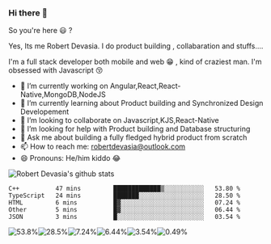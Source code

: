 ### Hi there 👋

So you're here 😃 ? 

Yes, Its me Robert Devasia. I do product building , collabaration and stuffs....

I'm a full stack developer both mobile and web 😁 , kind of craziest man.
I'm obsessed with Javascript 😚


- 🔭 I’m currently working on Angular,React,React-Native,MongoDB,NodeJS 
- 🌱 I’m currently learning about Product building and Synchronized Design Developement
- 👯 I’m looking to collaborate on Javascript,KJS,React-Native
- 🤔 I’m looking for help with Product building and Database structuring
- 💬 Ask me about building a fully fledged hybrid product from scratch
- 📫 How to reach me: robertdevasia@outlook.com
- 😄 Pronouns: He/him kiddo 😂

![Robert Devasia's github stats](https://github-readme-stats.vercel.app/api?username=docsploit&count_private=true&theme=gotham&showicons=true)

<!--START_SECTION:waka-->
```text
C++          47 mins         █████████████▒░░░░░░░░░░░   53.80 % 
TypeScript   24 mins         ███████░░░░░░░░░░░░░░░░░░   28.50 % 
HTML         6 mins          █▓░░░░░░░░░░░░░░░░░░░░░░░   07.24 % 
Other        5 mins          █▓░░░░░░░░░░░░░░░░░░░░░░░   06.44 % 
JSON         3 mins          █░░░░░░░░░░░░░░░░░░░░░░░░   03.54 % 
```
<!--END_SECTION:waka-->
<!--Docsium::Waka-->
![53.8%](https://progress-bar.dev/53.8/?title=C++&width=250&color=#f34b7d)![28.5%](https://progress-bar.dev/28.5/?title=TypeScript&width=250&color=#2b7489)![7.24%](https://progress-bar.dev/7.24/?title=HTML&width=250&color=#e34c26)![6.44%](https://progress-bar.dev/6.44/?title=Other&width=250&color=null)![3.54%](https://progress-bar.dev/3.54/?title=JSON&width=250&color=null)![0.49%](https://progress-bar.dev/0.49/?title=Objective-C&width=250&color=#438eff)
<!--Docsium::Waka-->
